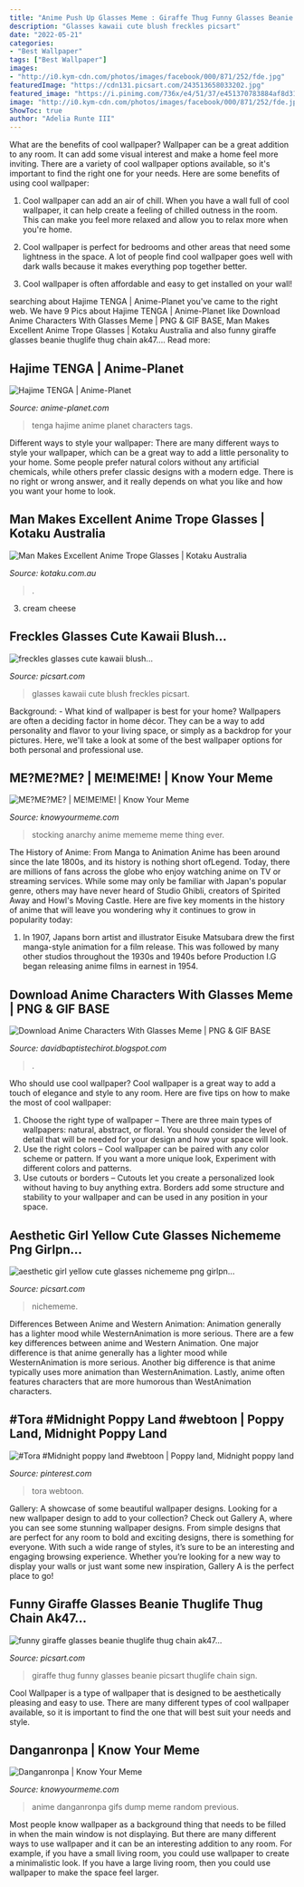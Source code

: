 ```yaml
---
title: "Anime Push Up Glasses Meme : Giraffe Thug Funny Glasses Beanie Picsart Thuglife Chain Sign"
description: "Glasses kawaii cute blush freckles picsart"
date: "2022-05-21"
categories:
- "Best Wallpaper"
tags: ["Best Wallpaper"]
images:
- "http://i0.kym-cdn.com/photos/images/facebook/000/871/252/fde.jpg"
featuredImage: "https://cdn131.picsart.com/243513658033202.jpg"
featured_image: "https://i.pinimg.com/736x/e4/51/37/e451370783884af8d318bf0d7a9fa69f.jpg"
image: "http://i0.kym-cdn.com/photos/images/facebook/000/871/252/fde.jpg"
ShowToc: true
author: "Adelia Runte III"
---
```



What are the benefits of cool wallpaper?
Wallpaper can be a great addition to any room. It can add some visual interest and make a home feel more inviting. There are a variety of cool wallpaper options available, so it's important to find the right one for your needs. Here are some benefits of using cool wallpaper: 
1. Cool wallpaper can add an air of chill. When you have a wall full of cool wallpaper, it can help create a feeling of chilled outness in the room. This can make you feel more relaxed and allow you to relax more when you're home. 

2. Cool wallpaper is perfect for bedrooms and other areas that need some lightness in the space. A lot of people find cool wallpaper goes well with dark walls because it makes everything pop together better. 

3. Cool wallpaper is often affordable and easy to get installed on your wall!

	

		
searching about Hajime TENGA | Anime-Planet you've came to the right web. We have 9 Pics about Hajime TENGA | Anime-Planet like Download Anime Characters With Glasses Meme | PNG &amp; GIF BASE, Man Makes Excellent Anime Trope Glasses | Kotaku Australia and also funny giraffe glasses beanie thuglife thug chain ak47.... Read more:
		
    
## Hajime TENGA | Anime-Planet

<img loading=lazy src="https://www.anime-planet.com/images/characters/hajime-tenga-101768.jpg" onerror="this.onerror=null;this.src='https://tse4.mm.bing.net/th?id=OIP.uwIk-NOtZx1DEDOcUYJ_agAAAA&amp;pid=15.1';" alt="Hajime TENGA | Anime-Planet">

_Source: anime-planet.com_

>tenga hajime anime planet characters tags. 

	

Different ways to style your wallpaper:
There are many different ways to style your wallpaper, which can be a great way to add a little personality to your home. Some people prefer natural colors without any artificial chemicals, while others prefer classic designs with a modern edge. There is no right or wrong answer, and it really depends on what you like and how you want your home to look.

    
## Man Makes Excellent Anime Trope Glasses | Kotaku Australia

<img loading=lazy src="https://i.kinja-img.com/gawker-media/image/upload/c_lfill,w_1200,h_628,q_90/ctmzued9unksiq7blgiu.jpg" onerror="this.onerror=null;this.src='https://tse4.mm.bing.net/th?id=OIP.qUnVth2EsdhrOLZ3XQWuiAHaD4&amp;pid=15.1';" alt="Man Makes Excellent Anime Trope Glasses | Kotaku Australia">

_Source: kotaku.com.au_

>. 

	

3. cream cheese 

    
## Freckles Glasses Cute Kawaii Blush...

<img loading=lazy src="https://cdn130.picsart.com/275166792008211.png" onerror="this.onerror=null;this.src='https://tse1.mm.bing.net/th?id=OIP.BiLsWtsxTmSGCWplnfGfHAHaHa&amp;pid=15.1';" alt="freckles glasses cute kawaii blush...">

_Source: picsart.com_

>glasses kawaii cute blush freckles picsart. 

	

Background: - What kind of wallpaper is best for your home?
Wallpapers are often a deciding factor in home décor. They can be a way to add personality and flavor to your living space, or simply as a backdrop for your pictures. Here, we'll take a look at some of the best wallpaper options for both personal and professional use.

    
## ME?ME?ME? | ME!ME!ME! | Know Your Meme

<img loading=lazy src="http://i0.kym-cdn.com/photos/images/facebook/000/871/252/fde.jpg" onerror="this.onerror=null;this.src='https://tse2.mm.bing.net/th?id=OIP.6GLCDHMBnqbq_Mx7Vl9BzQHaKx&amp;pid=15.1';" alt="ME?ME?ME? | ME!ME!ME! | Know Your Meme">

_Source: knowyourmeme.com_

>stocking anarchy anime mememe meme thing ever. 

	

The History of Anime: From Manga to Animation
Anime has been around since the late 1800s, and its history is nothing short ofLegend. Today, there are millions of fans across the globe who enjoy watching anime on TV or streaming services. While some may only be familiar with Japan's popular genre, others may have never heard of Studio Ghibli, creators of Spirited Away and Howl's Moving Castle. Here are five key moments in the history of anime that will leave you wondering why it continues to grow in popularity today:
1) In 1907, Japans born artist and illustrator Eisuke Matsubara drew the first manga-style animation for a film release. This was followed by many other studios throughout the 1930s and 1940s before Production I.G began releasing anime films in earnest in 1954.

    
## Download Anime Characters With Glasses Meme | PNG &amp; GIF BASE

<img loading=lazy src="https://pics.me.me/ive-tried-pushing-up-my-glasses-from-the-bridge-like-13938381.png" onerror="this.onerror=null;this.src='https://tse1.mm.bing.net/th?id=OIP.Sb_ydudOKgSg_Tk0XxzXJAHaJX&amp;pid=15.1';" alt="Download Anime Characters With Glasses Meme | PNG &amp; GIF BASE">

_Source: davidbaptistechirot.blogspot.com_

>. 

	

Who should use cool wallpaper?
Cool wallpaper is a great way to add a touch of elegance and style to any room. Here are five tips on how to make the most of cool wallpaper: 
1) Choose the right type of wallpaper – There are three main types of wallpapers: natural, abstract, or floral. You should consider the level of detail that will be needed for your design and how your space will look. 
2) Use the right colors – Cool wallpaper can be paired with any color scheme or pattern. If you want a more unique look, Experiment with different colors and patterns. 
3) Use cutouts or borders – Cutouts let you create a personalized look without having to buy anything extra. Borders add some structure and stability to your wallpaper and can be used in any position in your space.

    
## Aesthetic Girl Yellow Cute Glasses Nichememe Png Girlpn...

<img loading=lazy src="https://cdn130.picsart.com/284255271008211.png" onerror="this.onerror=null;this.src='https://tse2.mm.bing.net/th?id=OIP.4G7q0l-EAPOS5alOUPhOYgHaJK&amp;pid=15.1';" alt="aesthetic girl yellow cute glasses nichememe png girlpn...">

_Source: picsart.com_

>nichememe. 

	

Differences Between Anime and Western Animation: Animation generally has a lighter mood while WesternAnimation is more serious.
There are a few key differences between anime and Western Animation. One major difference is that anime generally has a lighter mood while WesternAnimation is more serious. Another big difference is that anime typically uses more animation than WesternAnimation. Lastly, anime often features characters that are more humorous than WestAnimation characters.

    
## #Tora #Midnight Poppy Land #webtoon | Poppy Land, Midnight Poppy Land

<img loading=lazy src="https://i.pinimg.com/736x/e4/51/37/e451370783884af8d318bf0d7a9fa69f.jpg" onerror="this.onerror=null;this.src='https://tse4.mm.bing.net/th?id=OIP.FzcfRfZp2u8nXww0nGbDggHaMF&amp;pid=15.1';" alt="#Tora #Midnight poppy land #webtoon | Poppy land, Midnight poppy land">

_Source: pinterest.com_

>tora webtoon. 

	

Gallery: A showcase of some beautiful wallpaper designs.
Looking for a new wallpaper design to add to your collection? Check out Gallery A, where you can see some stunning wallpaper designs. From simple designs that are perfect for any room to bold and exciting designs, there is something for everyone. With such a wide range of styles, it’s sure to be an interesting and engaging browsing experience. Whether you’re looking for a new way to display your walls or just want some new inspiration, Gallery A is the perfect place to go!





	
	
    
## Funny Giraffe Glasses Beanie Thuglife Thug Chain Ak47...

<img loading=lazy src="https://cdn131.picsart.com/243513658033202.jpg" onerror="this.onerror=null;this.src='https://tse2.mm.bing.net/th?id=OIP.Jyo_eAm9ouhM_dgI6wK3AwHaHa&amp;pid=15.1';" alt="funny giraffe glasses beanie thuglife thug chain ak47...">

_Source: picsart.com_

>giraffe thug funny glasses beanie picsart thuglife chain sign. 

	

Cool Wallpaper is a type of wallpaper that is designed to be aesthetically pleasing and easy to use. There are many different types of cool wallpaper available, so it is important to find the one that will best suit your needs and style.

    
## Danganronpa | Know Your Meme

<img loading=lazy src="https://i.kym-cdn.com/photos/images/original/000/928/418/eda.gif" onerror="this.onerror=null;this.src='https://tse4.mm.bing.net/th?id=OIP.qbrevbmJQdddLZ1FPBl_BQHaEK&amp;pid=15.1';" alt="Danganronpa | Know Your Meme">

_Source: knowyourmeme.com_

>anime danganronpa gifs dump meme random previous. 

	

Most people know wallpaper as a background thing that needs to be filled in when the main window is not displaying. But there are many different ways to use wallpaper and it can be an interesting addition to any room. For example, if you have a small living room, you could use wallpaper to create a minimalistic look. If you have a large living room, then you could use wallpaper to make the space feel larger.

